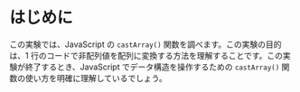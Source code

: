 # はじめに

この実験では、JavaScript の `castArray()` 関数を調べます。この実験の目的は、1 行のコードで非配列値を配列に変換する方法を理解することです。この実験が終了するとき、JavaScript でデータ構造を操作するための `castArray()` 関数の使い方を明確に理解しているでしょう。
